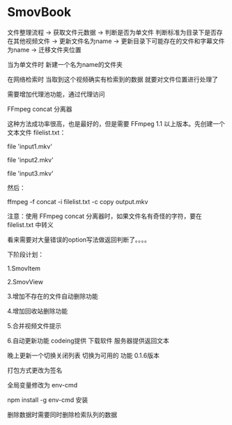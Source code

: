 # SmovBook


文件整理流程 -> 获取文件元数据 -> 判断是否为单文件 判断标准为目录下是否存在其他视频文件 -> 更新文件名为name -> 更新目录下可能存在的文件和字幕文件为name -> 迁移文件夹位置 

当为单文件时 新建一个名为name的文件夹

在网络检索时 当取到这个视频确实有检索到的数据 就要对文件位置进行处理了


需要增加代理池功能，通过代理访问


FFmpeg concat 分离器

这种方法成功率很高，也是最好的，但是需要 FFmpeg 1.1 以上版本。先创建一个文本文件 filelist.txt：

file 'input1.mkv'

file 'input2.mkv'

file 'input3.mkv'

然后：

ffmpeg -f concat -i filelist.txt -c copy output.mkv

注意：使用 FFmpeg concat 分离器时，如果文件名有奇怪的字符，要在 filelist.txt 中转义


看来需要对大量错误的option写法做返回判断了。。。。

下阶段计划：

1.SmovItem 

2.SmovView

3.增加不存在的文件自动删除功能

4.增加回收站删除功能

5.合并视频文件提示

6.自动更新功能 codeing提供 下载软件 服务器提供返回文本

晚上更新一个切换关闭列表 切换为可用的 功能 0.1.6版本


打包方式更改为签名 

全局变量修改为 env-cmd

npm install -g env-cmd 安装


删除数据时需要同时删除检索队列的数据


